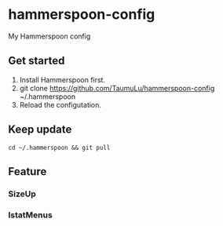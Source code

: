 # hammerspoon-config
My Hammerspoon config

## Get started
1. Install Hammerspoon first.
2. git clone https://github.com/TaumuLu/hammerspoon-config ~/.hammerspoon
3. Reload the configutation.

## Keep update
`cd ~/.hammerspoon && git pull`

## Feature

### SizeUp

### IstatMenus
